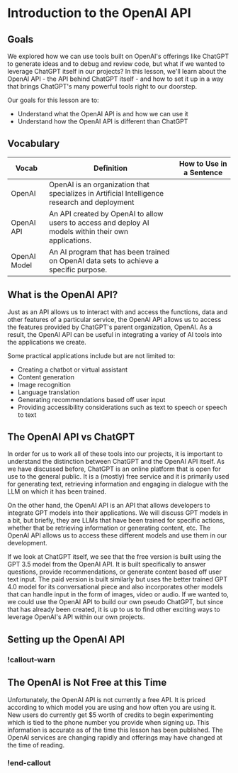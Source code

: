 # Introduction to the OpenAI API

## Goals

We explored how we can use tools built on OpenAI's offerings like ChatGPT to generate ideas and to debug and review code, but what if we wanted to leverage ChatGPT itself in our projects? In this lesson, we'll learn about the OpenAI API - the API behind ChatGPT itself - and how to set it up in a way that brings ChatGPT's many powerful tools right to our doorstep.

Our goals for this lesson are to:
- Understand what the OpenAI API is and how we can use it
- Understand how the OpenAI API is different than ChatGPT

## Vocabulary

| Vocab | Definition | How to Use in a Sentence |
| ----- | ---------- | ------------------------ |
| OpenAI | OpenAI is an organization that specializes in Artificial Intelligence research and deployment | |
| OpenAI API | An API created by OpenAI to allow users to access and deploy AI models within their own applications. | |
| OpenAI Model | An AI program that has been trained on OpenAI data sets to achieve a specific purpose. | |

## What is the OpenAI API?

Just as an API allows us to interact with and access the functions, data and other features of a particular service, the OpenAI API allows us to access the features provided by ChatGPT's parent organization, OpenAI. As a result, the OpenAI API can be useful in integrating a variey of AI tools into the applications we create. 

Some practical applications include but are not limited to:
- Creating a chatbot or virtual assistant
- Content generation
- Image recognition
- Language translation
- Generating recommendations based off user input
- Providing accessibility considerations such as text to speech or speech to text

## The OpenAI API vs ChatGPT

In order for us to work all of these tools into our projects, it is important to understand the distinction between ChatGPT and the OpenAI API itself. As we have discussed before, ChatGPT is an online platform that is open for use to the general public. It is a (mostly) free service and it is primarily used for generating text, retrieving information and engaging in dialogue with the LLM on which it has been trained.

On the other hand, the OpenAI API is an API that allows developers to integrate GPT models into their applications. We will discuss GPT models in a bit, but briefly, they are LLMs that have been trained for specific actions, whether that be retrieving information or generating content, etc. The OpenAI API allows us to access these different models and use them in our development.

If we look at ChatGPT itself, we see that the free version is built using the GPT 3.5 model from the OpenAI API. It is built specifically to answer questions, provide recommendations, or generate content based off user text input. The paid version is built similarly but uses the better trained GPT 4.0 model for its conversational piece and also incorporates other models that can handle input in the form of images, video or audio. If we wanted to, we could use the OpenAI API to build our own pseudo ChatGPT, but since that has already been created, it is up to us to find other exciting ways to leverage OpenAI's API within our own projects.

## Setting up the OpenAI API

### !callout-warn

## The OpenAI is Not Free at this Time
Unfortunately, the OpenAI API is not currently a free API. It is priced according to which model you are using and how often you are using it. New users do currently get $5 worth of credits to begin experimenting which is tied to the phone number you provide when signing up. This information is accurate as of the time this lesson has been published. The OpenAI services are changing rapidly and offerings may have changed at the time of reading.


### !end-callout